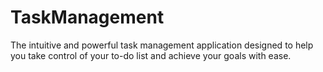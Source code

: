# TaskManagement
The intuitive and powerful task management application designed to help you take control of your to-do list and achieve your goals with ease.
